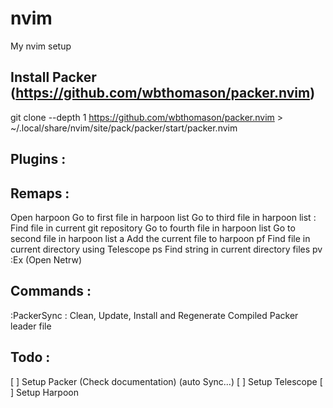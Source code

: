 # nvim
My nvim setup

## Install Packer (https://github.com/wbthomason/packer.nvim)
git clone --depth 1 https://github.com/wbthomason/packer.nvim >  ~/.local/share/nvim/site/pack/packer/start/packer.nvim

## Plugins :


## Remaps : 
<C-e> Open harpoon
<C-h> Go to first file in harpoon list
<C-n> Go to third file in harpoon list
<C-p>  : Find file in current git repository
<C-s> Go to fourth file in harpoon list
<C-t> Go to second file in harpoon list
<leader>a Add the current file to harpoon
<leader>pf Find file in current directory using Telescope
<leader>ps Find string in current directory files
<leader>pv :Ex (Open Netrw)

## Commands :
:PackerSync : Clean, Update, Install and Regenerate Compiled Packer leader file

## Todo :
[ ] Setup Packer (Check documentation) (auto Sync...)
[ ] Setup Telescope
[ ] Setup Harpoon
